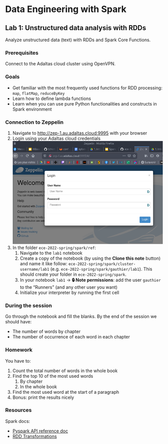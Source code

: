 # Data Engineering with Spark

## Lab 1: Unstructured data analysis with RDDs

Analyze unstructured data (text) with RDDs and Spark Core Functions.

### Prerequisites

Connect to the Adaltas cloud cluster using OpenVPN.

### Goals

- Get familiar with the most frequently used functions for RDD processing: `map`, `flatMap`, `reduceByKey`
- Learn how to define lambda functions
- Learn when you can use pure Python functionalities and constructs in Spark environment  

### Connection to Zeppelin

1. Navigate to http://zep-1.au.adaltas.cloud:9995 with your browser
2. Login using your Adaltas cloud credentials
   ![Zeppelin login](images/zeppelin-login.png)
3. In the folder `ece-2022-spring/spark/ref`:
   1. Navigate to the `lab1` notebook
   2. Create a copy of the notebook (by using the **Clone this note** button) and name it like follow: `ece-2022-spring/spark/cluster-username/lab1` (e.g. `ece-2022-spring/spark/gauthier/lab1`). This should create your folder in `ece-2022-spring/spark`.
   3. In your notebook `lab1` → **🔒 Note permissions**: add the user `gauthier` to the “Runners” (and any other user you want)
   4. Initialize your interpreter by running the first cell

### During the session

Go through the notebook and fill the blanks. By the end of the session we should have:

- The number of words by chapter
- The number of occurrence of each word in each chapter

### Homework

You have to:

1. Count the total number of words in the whole book
2. Find the top 10 of the most used words
   1. By chapter
   2. In the whole book
3. Find the most used word at the start of a paragraph
4. Bonus: print the results nicely

### Resources

Spark docs:

- [Pyspark API reference doc](https://spark.apache.org/docs/latest/api/python/pyspark.html)
- [RDD Transformations](https://spark.apache.org/docs/latest/rdd-programming-guide.html#transformations)
